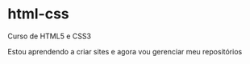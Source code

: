 # html-css
 Curso de HTML5 e CSS3


Estou aprendendo a criar sites e agora vou gerenciar meu repositórios